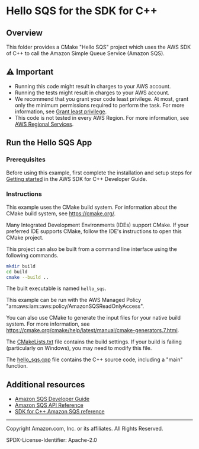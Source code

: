 # Hello SQS for the SDK for C++

## Overview

This folder provides a CMake "Hello SQS" project which uses the AWS SDK of C++ to call the Amazon Simple Queue Service (Amazon SQS).

## ⚠ Important

* Running this code might result in charges to your AWS account.
* Running the tests might result in charges to your AWS account.
* We recommend that you grant your code least privilege. At most, grant only the minimum permissions required to perform the task. For more information, see [Grant least privilege](https://docs.aws.amazon.com/IAM/latest/UserGuide/best-practices.html#grant-least-privilege).
* This code is not tested in every AWS Region. For more information, see [AWS Regional Services](https://aws.amazon.com/about-aws/global-infrastructure/regional-product-services).

## Run the Hello SQS App

### Prerequisites

Before using this example, first complete the installation and setup steps
for [Getting started](https://docs.aws.amazon.com/sdk-for-cpp/v1/developer-guide/getting-started.html) in the AWS SDK for
C++ Developer Guide.

### Instructions

This example uses the CMake build system. For information about the CMake build system, see https://cmake.org/.

Many Integrated Development Environments (IDEs) support CMake. If your preferred IDE supports CMake, follow the IDE's instructions to open this CMake project.

This project can also be built from a command line interface using the following commands.

```sh
mkdir build 
cd build
cmake --build ..
```

The built executable is named `hello_sqs`.

This example can be run with the AWS Managed Policy "arn:aws:iam::aws:policy/AmazonSQSReadOnlyAccess".

You can also use CMake to generate the input files for your native build system.
For more information, see https://cmake.org/cmake/help/latest/manual/cmake-generators.7.html.

The [CMakeLists.txt](CMakeLists.txt) file contains the build settings. If your build is failing (particularly on Windows), you may need to modify this file.

The [hello_sqs.cpp](hello_sqs.cpp) file contains the C++ source code, including a "main" function.



## Additional resources

* [Amazon SQS Developer Guide](https://docs.aws.amazon.com/sqs/latest/dg/welcome.html)
* [Amazon SQS API Reference](https://docs.aws.amazon.com/sqs/latest/api/welcome.html)
* [SDK for C++ Amazon SQS reference](https://sdk.amazonaws.com/cpp/api/LATEST/aws-cpp-sdk-sqs/html/annotated.html)

---

Copyright Amazon.com, Inc. or its affiliates. All Rights Reserved.

SPDX-License-Identifier: Apache-2.0